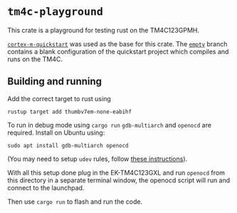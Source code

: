 # `tm4c-playground`

This crate is a playground for testing rust on the TM4C123GPMH.

[`cortex-m-quickstart`](https://github.com/rust-embedded/cortex-m-quickstart)
was used as the base for this crate. The
[`empty`](https://github.com/duncanrhamill/tm4c-playground/tree/empty) branch contains a blank
configuration of the quickstart project which compiles and runs on the TM4C.

## Building and running

Add the correct target to rust using

```shell
rustup target add thumbv7em-none-eabihf
```

To run in debug mode using `cargo run` `gdb-multiarch` and `openocd` are
required. Install on Ubuntu using:

```shell
sudo apt install gdb-multiarch openocd
```

(You may need to setup `udev` rules, follow [these instructions](https://rust-embedded.github.io/book/intro/install/linux.html)).

With all this setup done plug in the EK-TM4C123GXL and run `openocd` from this directory in a separate terminal window, the openocd script will run and connect to the launchpad.

Then use `cargo run` to flash and run the code.